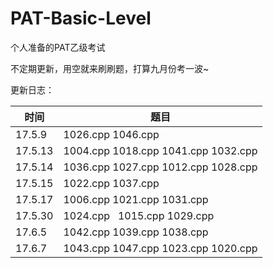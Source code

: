 # PAT-Basic-Level
个人准备的PAT乙级考试

不定期更新，用空就来刷刷题，打算九月份考一波~

更新日志：

时间 | 题目
-----|----
17.5.9|1026.cpp  1046.cpp
17.5.13|1004.cpp  1018.cpp  1041.cpp  1032.cpp
17.5.14|1036.cpp  1027.cpp  1012.cpp  1028.cpp
17.5.15|1022.cpp  1037.cpp
17.5.17|1006.cpp  1021.cpp  1031.cpp
17.5.30|1024.cpp   1015.cpp  1029.cpp
17.6.5|1042.cpp 1039.cpp  1038.cpp
17.6.7|1043.cpp 1047.cpp 1023.cpp 1020.cpp
